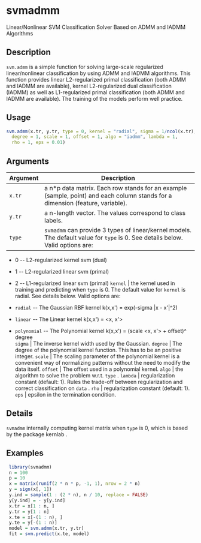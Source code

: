 # svmadmm
Linear/Nonlinear SVM Classification Solver Based on ADMM and IADMM Algorithms

## Description


 `svm.admm` is a simple function for solving large-scale regularized linear/nonlinear
 classification by using ADMM and IADMM algorithms. This function provides
 linear L2-regularized primal classification (both ADMM and IADMM are available),
 kernel L2-regularized dual classification (IADMM) as well as L1-regularized primal
 classification (both ADMM and IADMM are available). The training of the models perform well
 practice.


## Usage

```r
svm.admm(x.tr, y.tr, type = 0, kernel = "radial", sigma = 1/ncol(x.tr),
  degree = 1, scale = 1, offset = 1, algo = "iadmm", lambda = 1,
  rho = 1, eps = 0.01)
```


## Arguments

Argument      |Description
------------- |----------------
```x.tr```     |     a n*p data matrix. Each row stands for an example (sample, point) and each column stands for a dimension (feature, variable).
```y.tr```     |     a n-length vector. The values correspond to class labels.
```type```     |     `svmadmm` can provide 3 types of linear/kernel models. The default value for `type` is 0. See details below. Valid options are:   

*  0 -- L2-regularized kernel svm (dual)  

*  1 -- L2-regularized linear svm (primal)  

*  2 -- L1-regularized linear svm (primal) 
```kernel```     |     the kernel used in training and predicting when `type` is 0. The default value for `kernel` is radial. See details below. Valid options are:   

*   `radial` -- The Gaussian RBF kernel k(x,x') = exp(-sigma \|x - x'\|^2)  

*   `linear` -- The Linear kernel k(x,x') = <x, x'>  

*   `polynomial` -- The Polynomial kernel k(x,x') = (scale <x, x'> + offset)^ degree  
```sigma```     |     The inverse kernel width used by the Gaussian.
```degree```     |     The degree of the polynomial kernel function. This has to be an positive integer.
```scale```     |     The scaling parameter of the polynomial kernel is a convenient way of normalizing patterns without the need to modify the data itself.
```offset```     |     The offset used in a polynomial kernel.
```algo```     |     the algorithm to solve the problem w.r.t. `type` .
```lambda```     |     regularization constant (default: 1). Rules the trade-off between regularization and correct classification on `data` .
```rho```     |     regularization constant (default: 1).
```eps```     |     epsilon in the termination condition.

## Details


 `svmadmm` internally computing kernel matrix when `type` is 0, which is based by the package kernlab .


## Examples

```r 
 library(svmadmm)
 n = 100
 p = 10
 x = matrix(runif(2 * n * p, -1, 1), nrow = 2 * n)
 y = sign(x[, 1])
 y.ind = sample(1 : (2 * n), n / 10, replace = FALSE)
 y[y.ind] = - y[y.ind]
 x.tr = x[1 : n, ]
 y.tr = y[1 : n]
 x.te = x[-(1 : n), ]
 y.te = y[-(1 : n)]
 model = svm.admm(x.tr, y.tr)
 fit = svm.predict(x.te, model)
``` 